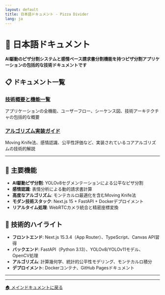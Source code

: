 ```yaml
---
layout: default
title: 日本語ドキュメント - Pizza Divider
lang: ja
---
```


# 📖 日本語ドキュメント

**AI駆動のピザ分割システムと感情ベース請求書分割機能を持つピザ分割アプリケーションの包括的な技術ドキュメントです**

## 📋 ドキュメント一覧

### [技術概要と機能一覧](pizza-divider-technical-overview)
アプリケーションの全機能、ユーザーフロー、シーケンス図、技術アーキテクチャの包括的な概要


### [アルゴリズム実装ガイド](pizza-divider-algorithm-explained)
Moving Knife法、感情認識、公平性評価など、実装されているコアアルゴリズムの技術的解説

---

## 🚀 主要機能

- **AI駆動ピザ分割**: YOLOv8セグメンテーションによる公平なピザ分割
- **感情認識**: 表情分析による動的請求書計算
- **高度なアルゴリズム**: モンテカルロ最適化を含むMoving Knife法
- **モダン技術スタック**: Next.js 15 + FastAPI + Dockerデプロイメント
- **リアルタイム処理**: WebRTCカメラ統合と精密座標変換

## 🔧 技術的ハイライト

- **フロントエンド**: Next.js 15.3.4（App Router）、TypeScript、Canvas API習得
- **バックエンド**: FastAPI（Python 3.13）、YOLOv8/YOLOv11モデル、OpenCV処理
- **アルゴリズム**: 計算幾何学、統計的公平性モデリング、モンテカルロ積分
- **デプロイメント**: Dockerコンテナ、GitHub Pagesドキュメント

---

---

[🏠 メインドキュメントに戻る](../)